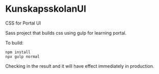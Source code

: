 # KunskapsskolanUI
CSS for Portal UI

Sass project that builds css using gulp for learning portal.

To build:

```
npm install
npx gulp normal
```

Checking in the result and it will have effect immediately in production.
